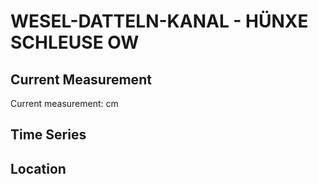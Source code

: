 # WESEL-DATTELN-KANAL - HÜNXE SCHLEUSE OW

## Current Measurement

Current measurement: <Value topic="rivers/pegel-online/WDK/HÜNXE SCHLEUSE OW/measurementValue"/> cm

## Time Series

<TimeSeries topic="rivers/pegel-online/WDK/HÜNXE SCHLEUSE OW/measurementValue" period="week" />

## Location

<WorldMap>
  <Marker lat="51.64856880448868" lon="6.780465175416765" labelTopic="rivers/pegel-online/WDK/HÜNXE SCHLEUSE OW" />
</WorldMap>
